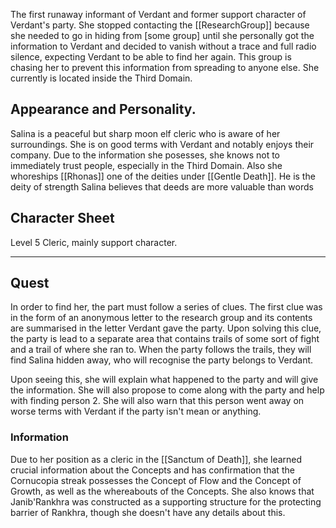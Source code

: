 The first runaway informant of Verdant and former support character of Verdant's party. She stopped contacting the [[ResearchGroup]] because she needed to go in hiding from [some group] until she personally got the information to Verdant and decided to vanish without a trace and full radio silence, expecting Verdant to be able to find her again. This group is chasing her to prevent this information from spreading to anyone else. She currently is located inside the Third Domain.

## Appearance and Personality.
Salina is a peaceful but sharp moon elf cleric who is aware of her surroundings. She is on good terms with Verdant and notably enjoys their company. Due to the information she posesses, she knows not to immediately trust people, especially in the Third Domain.
Also she whoreships [[Rhonas]] one of the deities under [[Gentle Death]]. He is the deity of strength
Salina believes that deeds are more valuable than words
## Character Sheet
Level 5 Cleric, mainly support character.

-----------

## Quest
In order to find her, the part must follow a series of clues. The first clue was in the form of an anonymous letter to the research group and its contents are summarised in the letter Verdant gave the party. Upon solving this clue, the party is lead to a separate area that contains trails of some sort of fight and a trail of where she ran to. When the party follows the trails, they will find Salina hidden away, who will recognise the party belongs to Verdant.

Upon seeing this, she will explain what happened to the party and will give the information. She will also propose to come along with the party and help with finding person 2. She will also warn that this person went away on worse terms with Verdant if the party isn't mean or anything.
### Information

Due to her position as a cleric in the [[Sanctum of Death]], she learned crucial information about the Concepts and has confirmation that the Cornucopia streak possesses the Concept of Flow and the Concept of Growth, as well as the whereabouts of the Concepts. She also knows that Janib'Rankhra was constructed as a supporting structure for the protecting barrier of Rankhra, though she doesn't have any details about this.


